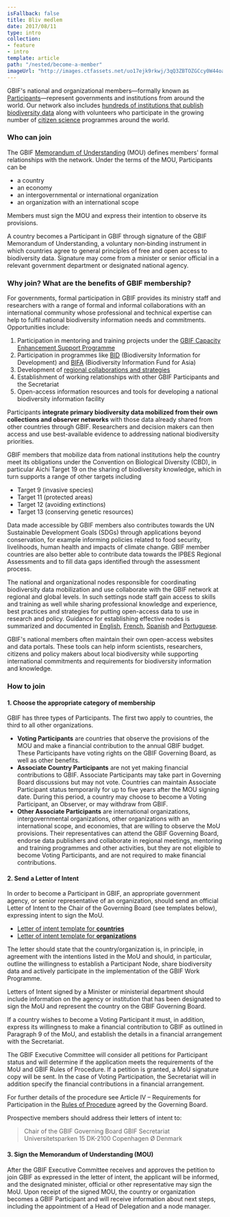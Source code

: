 ```yaml
---
isFallback: false
title: Bliv medlem
date: 2017/08/11
type: intro
collection:
- feature
- intro
template: article
path: "/nested/become-a-member"
imageUrl: "http://images.ctfassets.net/uo17ejk9rkwj/3qQ3ZBTOZGCcy0W44oaMwe/a05406faf3d45c3f38ed77d653c02e79/Pronghorn_Antilocapra_americana.jpg"
---
```

GBIF's national and organizational members—formally known as [Participants](/the-gbif-network)—represent governments and institutions from around the world. Our network also includes [hundreds of institutions that publish biodiversity data](/publisher/search) along with volunteers who participate in the growing number of [citizen science](/citizen-science) programmes around the world.

### Who can join

The GBIF [Memorandum of Understanding](/mou) (MOU) defines members' formal relationships with the network. Under the terms of the MOU, Participants can be 

+ a country
+ an economy
+ an intergovernmental or international organization
+ an organization with an international scope

Members must sign the MOU and express their intention to observe its provisions. 

A country becomes a Participant in GBIF through signature of the GBIF Memorandum of Understanding, a voluntary non‐binding instrument in which countries agree to general principles of free and open access to biodiversity data. Signature may come from a minister or senior official in a relevant government department or designated national agency.  

### Why join? What are the benefits of GBIF membership?

For governments, formal participation in GBIF provides its ministry staff and researchers with a range of formal and informal collaborations with an international community whose professional and technical expertise can help to fulfil national biodiversity information needs and commitments. Opportunities include:
1. Participation in mentoring and training projects under the [GBIF Capacity Enhancement Support Programme](/programme/82219/capacity-enhancement-support-programme)
2. Participation in programmes like [BID](/programme/bid) (Biodiversity Information for Development) and [BIFA](/programme/bifa) (Biodiversity Information Fund for Asia)
3. Development of [regional collaborations and strategies](/the-gbif-network)
4. Establishment of working relationships with other GBIF Participants and the Secretariat
5. Open-access information resources and tools for developing a national biodiversity information facility

Participants **integrate primary biodiversity data mobilized from their own collections and observer networks** with those data already shared from other countries through GBIF. Researchers and decision makers can then access and use best-available evidence to addressing national biodiversity priorities.

GBIF members that mobilize data from national institutions help the country meet its obligations under the Convention on Biological Diversity (CBD), in particular Aichi Target 19 on the sharing of biodiversity knowledge, which in turn supports a range of other targets including 
+ Target 9 (invasive species)
+ Target 11 (protected areas)
+ Target 12 (avoiding extinctions)
+ Target 13 (conserving genetic resources)

Data made accessible by GBIF members also contributes towards the UN Sustainable Development Goals (SDGs) through applications beyond conservation, for example informing policies related to food security, livelihoods, human health and impacts of climate change. GBIF member countries are also better able to contribute data towards the IPBES Regional Assessments and to fill data gaps identified through the assessment process. 

The national and organizational nodes responsible for coordinating biodiversity data mobilization and use collaborate with the GBIF network at regional and global levels. In such settings node staff gain access to skills and training as well while sharing professional knowledge and experience, best practices and  strategies for putting open-access data to use in research and policy. Guidance for establishing effective nodes is summarized and documented in [English](/document/80925/), [French](/document/82147), [Spanish](/document/82186) and [Portuguese](/document/82231). 

GBIF's national members often maintain their own open-access websites and data portals. These tools can help inform scientists, researchers, citizens and policy makers about local biodiversity while supporting international commitments and requirements for biodiversity information and knowledge.

### How to join

#### 1. Choose the appropriate category of membership

GBIF has three types of Participants. The first two apply to countries, the third to all other organizations.

+ **Voting Participants** are countries that observe the provisions of the MOU and make a financial contribution to the annual GBIF budget. These Participants have voting rights on the GBIF Governing Board, as well as other benefits.
+ **Associate Country Participants** are not yet making financial contributions to GBIF. Associate Participants may take part in Governing Board discussions but may not vote. Countries can maintain Associate Participant status temporarily for up to five years after the MOU signing date. During this period, a country may choose to become a Voting Participant, an Observer, or may withdraw from GBIF. 
+ **Other Associate Participants** are international organizations, intergovernmental organizations, other organizations with an international scope, and economies, that are willing to observe the MoU provisions. Their representatives can attend the GBIF Governing Board, endorse data publishers and collaborate in regional meetings, mentoring and training programmes and other activities, but they are not eligible to become Voting Participants, and are not required to make financial contributions.

#### 2. Send a Letter of Intent

In order to become a Participant in GBIF, an appropriate government agency, or senior representative of an organization, should send an official Letter of Intent to the Chair of the Governing Board (see templates below), expressing intent to sign the MoU.

+ [Letter of intent template for **countries**](/resource/80857)
+ [Letter of intent template for **organizations**](/resource/80858)

The letter should state that the country/organization is, in principle, in agreement with the intentions listed in the MoU and should, in particular, outline the willingness to establish a Participant Node, share biodiversity data and actively participate in the implementation of the GBIF Work Programme.

Letters of Intent signed by a Minister or ministerial department should include information on the agency or institution that has been designated to sign the MoU and represent the country on the GBIF Governing Board.

If a country wishes to become a Voting Participant it must, in addition, express its willingness to make a financial contribution to GBIF as outlined in Paragraph 9 of the MoU, and establish the details in a financial arrangement with the Secretariat. 

The GBIF Executive Committee will consider all petitions for Participant status and will determine if the application meets the requirements of the MoU and GBIF Rules of Procedure. If a petition is granted, a MoU signature copy will be sent. In the case of Voting Participation, the Secretariat will in addition specify the financial contributions in a financial arrangement.

For further details of the procedure see Article IV – Requirements for Participation in the [Rules of Procedure](/resource/80667) agreed by the Governing Board.

Prospective members should address their letters of intent to:

> Chair of the GBIF Governing Board
GBIF Secretariat
Universitetsparken 15
DK-2100 Copenhagen Ø
Denmark

#### 3. Sign the Memorandum of Understanding (MOU)

After the GBIF Executive Committee receives and approves the petition to join GBIF as expressed in the letter of intent, the applicant will be informed, and the designated minister, official or other representative may sign the MoU. Upon receipt of the signed MOU, the country or organization becomes a GBIF Participant and will receive information about next steps, including the appointment of a Head of Delegation and a node manager.